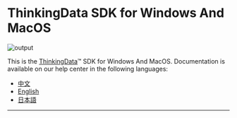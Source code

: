 # ThinkingData SDK for Windows And MacOS
![output](https://user-images.githubusercontent.com/53337625/205621683-ed9b97ef-6a52-4903-a2c0-a955dddebb7d.png)

This is the [ThinkingData](https://www.thinkingdata.cn)™ SDK for Windows And MacOS. Documentation is available on our help center in the following languages:

- [中文](https://docs.thinkingdata.cn/ta-manual/latest/installation/installation_menu/client_sdk/macos_sdk_installation/macos_sdk_installation.html)
- [English](https://docs.thinkingdata.cn/ta-manual/latest/en/99oQ5UeGzK09DWfPCaQwCg/installation/client_sdk/macos_sdk_installation/macos_sdk_installation.html)
- [日本語](https://docs.thinkingdata.io/ta-manual/v4.0/ja/installation/installation_menu/client_sdk/client_cpp_sdk_installation/client_cpp_sdk_installation.html)
---
